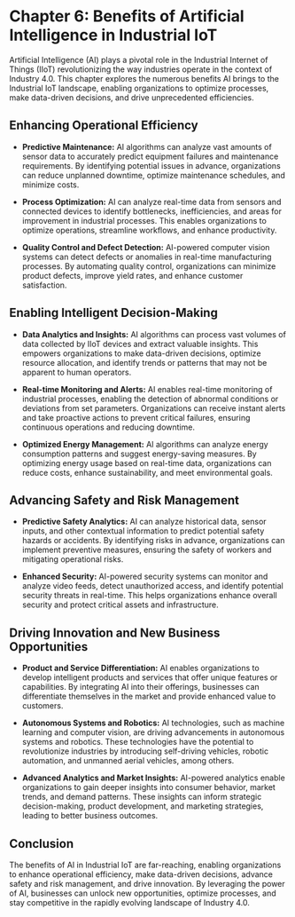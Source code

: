 Chapter 6: Benefits of Artificial Intelligence in Industrial IoT
================================================================

Artificial Intelligence (AI) plays a pivotal role in the Industrial Internet of Things (IIoT) revolutionizing the way industries operate in the context of Industry 4.0. This chapter explores the numerous benefits AI brings to the Industrial IoT landscape, enabling organizations to optimize processes, make data-driven decisions, and drive unprecedented efficiencies.

Enhancing Operational Efficiency
--------------------------------

* **Predictive Maintenance:** AI algorithms can analyze vast amounts of sensor data to accurately predict equipment failures and maintenance requirements. By identifying potential issues in advance, organizations can reduce unplanned downtime, optimize maintenance schedules, and minimize costs.

* **Process Optimization:** AI can analyze real-time data from sensors and connected devices to identify bottlenecks, inefficiencies, and areas for improvement in industrial processes. This enables organizations to optimize operations, streamline workflows, and enhance productivity.

* **Quality Control and Defect Detection:** AI-powered computer vision systems can detect defects or anomalies in real-time manufacturing processes. By automating quality control, organizations can minimize product defects, improve yield rates, and enhance customer satisfaction.

Enabling Intelligent Decision-Making
------------------------------------

* **Data Analytics and Insights:** AI algorithms can process vast volumes of data collected by IIoT devices and extract valuable insights. This empowers organizations to make data-driven decisions, optimize resource allocation, and identify trends or patterns that may not be apparent to human operators.

* **Real-time Monitoring and Alerts:** AI enables real-time monitoring of industrial processes, enabling the detection of abnormal conditions or deviations from set parameters. Organizations can receive instant alerts and take proactive actions to prevent critical failures, ensuring continuous operations and reducing downtime.

* **Optimized Energy Management:** AI algorithms can analyze energy consumption patterns and suggest energy-saving measures. By optimizing energy usage based on real-time data, organizations can reduce costs, enhance sustainability, and meet environmental goals.

Advancing Safety and Risk Management
------------------------------------

* **Predictive Safety Analytics:** AI can analyze historical data, sensor inputs, and other contextual information to predict potential safety hazards or accidents. By identifying risks in advance, organizations can implement preventive measures, ensuring the safety of workers and mitigating operational risks.

* **Enhanced Security:** AI-powered security systems can monitor and analyze video feeds, detect unauthorized access, and identify potential security threats in real-time. This helps organizations enhance overall security and protect critical assets and infrastructure.

Driving Innovation and New Business Opportunities
-------------------------------------------------

* **Product and Service Differentiation:** AI enables organizations to develop intelligent products and services that offer unique features or capabilities. By integrating AI into their offerings, businesses can differentiate themselves in the market and provide enhanced value to customers.

* **Autonomous Systems and Robotics:** AI technologies, such as machine learning and computer vision, are driving advancements in autonomous systems and robotics. These technologies have the potential to revolutionize industries by introducing self-driving vehicles, robotic automation, and unmanned aerial vehicles, among others.

* **Advanced Analytics and Market Insights:** AI-powered analytics enable organizations to gain deeper insights into consumer behavior, market trends, and demand patterns. These insights can inform strategic decision-making, product development, and marketing strategies, leading to better business outcomes.

Conclusion
----------

The benefits of AI in Industrial IoT are far-reaching, enabling organizations to enhance operational efficiency, make data-driven decisions, advance safety and risk management, and drive innovation. By leveraging the power of AI, businesses can unlock new opportunities, optimize processes, and stay competitive in the rapidly evolving landscape of Industry 4.0.
